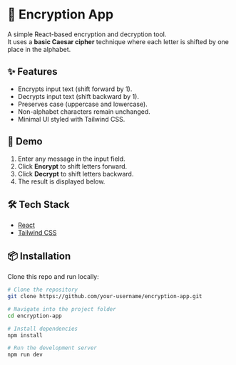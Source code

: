 # 🔐 Encryption App

A simple React-based encryption and decryption tool.  
It uses a **basic Caesar cipher** technique where each letter is shifted by one place in the alphabet.

## ✨ Features
- Encrypts input text (shift forward by 1).
- Decrypts input text (shift backward by 1).
- Preserves case (uppercase and lowercase).
- Non-alphabet characters remain unchanged.
- Minimal UI styled with Tailwind CSS.

## 🚀 Demo
1. Enter any message in the input field.
2. Click **Encrypt** to shift letters forward.
3. Click **Decrypt** to shift letters backward.
4. The result is displayed below.

## 🛠️ Tech Stack
- [React](https://react.dev/)
- [Tailwind CSS](https://tailwindcss.com/)

## 📦 Installation
Clone this repo and run locally:

```bash
# Clone the repository
git clone https://github.com/your-username/encryption-app.git

# Navigate into the project folder
cd encryption-app

# Install dependencies
npm install

# Run the development server
npm run dev
